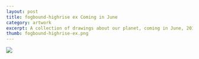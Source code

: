 ```yaml
---
layout: post
title: fogbound-highrise ex Coming in June
category: artwork
excerpt: A collection of drawings about our planet, coming in June, 2012
thumb: fogbound-highrise-ex.png
---
```


<p><img src="{{ site.file }}/fogbound-highrise-ex.png"></p>
